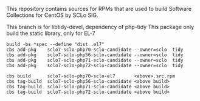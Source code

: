 This repository contains sources for RPMs that are used
to build Software Collections for CentOS by SCLo SIG.

This branch is for libtidy-devel, dependency of php-tidy
This package only build the static library, only for EL-7

    build -bs *spec --define "dist .el7"
    cbs add-pkg    sclo7-sclo-php70-sclo-candidate --owner=sclo  tidy
    cbs add-pkg    sclo7-sclo-php56-sclo-candidate --owner=sclo  tidy
    cbs add-pkg    sclo7-sclo-php71-sclo-candidate --owner=sclo  tidy
    cbs add-pkg    sclo7-sclo-php72-sclo-candidate --owner=sclo  tidy

    cbs build      sclo7-sclo-php70-sclo-el7       <above>.src.rpm
    cbs tag-build  sclo7-sclo-php56-sclo-candidate <above build>
    cbs tag-build  sclo7-sclo-php71-sclo-candidate <above build>
    cbs tag-build  sclo7-sclo-php72-sclo-candidate <above build>

